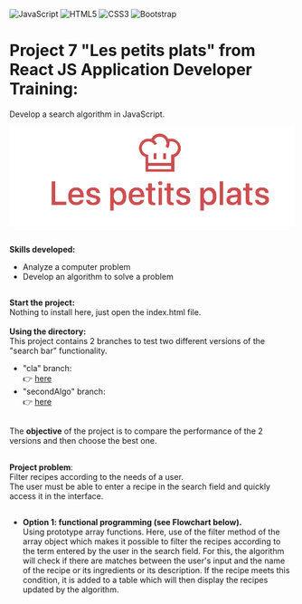 ![JavaScript](https://img.shields.io/badge/javascript-%23323330.svg?style=for-the-badge&logo=javascript&logoColor=%23F7DF1E)
![HTML5](https://img.shields.io/badge/html5-%23E34F26.svg?style=for-the-badge&logo=html5&logoColor=white)
![CSS3](https://img.shields.io/badge/css3-%231572B6.svg?style=for-the-badge&logo=css3&logoColor=white)
![Bootstrap](https://img.shields.io/badge/Bootstrap-563D7C?style=for-the-badge&logo=bootstrap&logoColor=white)

# Project 7 "Les petits plats" from React JS Application Developer Training:<br/>
Develop a search algorithm in JavaScript.

![LOGO](./logo.png)<br/>
##
**Skills developed:**
- Analyze a computer problem
- Develop an algorithm to solve a problem
##
**Start the project:**<br/>
Nothing to install here, just open the index.html file.<br/>
<br/>
**Using the directory:**<br/>
This project contains 2 branches to test two different versions of the "search bar" functionality.
- "cla" branch:<br/>
:point_right: [here](https://github.com/cla31/Les-petits-plats-P7-Cla31/tree/cla)
- "secondAlgo" branch:<br/>
:point_right: [here](https://github.com/cla31/Les-petits-plats-P7-Cla31/tree/secondAlgo)<br/>
##
The **objective** of the project is to compare the performance of the 2 versions and then choose the best one.
##
**Project problem**:<br/> 
Filter recipes according to the needs of a user.<br/> 
The user must be able to enter a recipe in the search field and quickly access it in the interface.
##
- **Option 1: functional programming (see Flowchart below).**<br/>
Using prototype array functions. Here, use of the filter method of the array object which makes it possible to filter the recipes according to the term entered by the user in the search field. For this, the algorithm will check if there are matches between the user's input and the name of the recipe or its ingredients or its description.
If the recipe meets this condition, it is added to a table which will then display the recipes updated by the algorithm.
##
